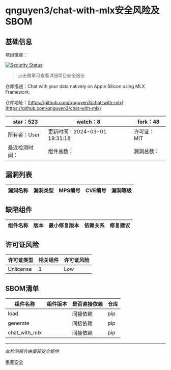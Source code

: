# qnguyen3/chat-with-mlx安全风险及SBOM

## 基础信息

项目徽章：

[![Security Status](https://www.murphysec.com/platform3/v31/badge/1763635844433158144.svg)](https://www.murphysec.com/console/report/1763277153847877632/1763635844433158144)

> 点击徽章可查看详细项目安全报告

仓库描述：Chat with your data natively on Apple Silicon using MLX Framework.

仓库地址：[https://github.com/qnguyen3/chat-with-mlx](https://github.com/qnguyen3/chat-with-mlx)

| star：523 | watch：8 | fork：48 |
| ----------- | -------------- | ------------ |
| 所有者：User | 更新时间：2024-03-01 19:31:18 | 许可证：MIT |
| 最近检测时间： | 组件总数： | 漏洞总数： |




## 漏洞列表

| 漏洞名称 | 漏洞类型 | MPS编号 | CVE编号 | 漏洞等级 |
| ------- | ------ | ------- | ------ | ----- |





## 缺陷组件

| 组件名称 | 版本 | 最小修复版本 | 依赖关系 | 修复建议 |
| -------- | ---- | ------------ | -------- | -------- |





## 许可证风险

| 许可证类型 | 相关组件 | 许可证风险 |
| ---------- | -------- | ---------- |
|Unlicense|1|Low|




## SBOM清单

| 组件名称 | 组件版本 | 是否直接依赖 | 仓库 |
| -------- | -------- | ------------ | ---- |
|load||间接依赖|pip|
|generate||间接依赖|pip|
|chat_with_mlx||间接依赖|pip|


------

*此检测报告由墨菲安全提供*

[墨菲安全](www.murphysec.com)